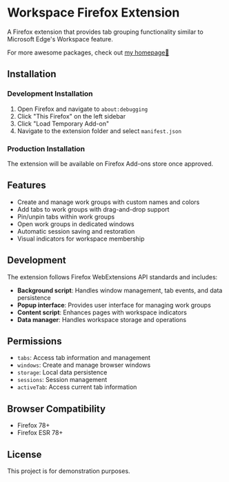 # Workspace Firefox Extension

A Firefox extension that provides tab grouping functionality similar to Microsoft Edge's Workspace feature.

For more awesome packages, check out [my homepage💛](https://baendlorel.github.io/?repoType=npm)

## Installation

### Development Installation

1. Open Firefox and navigate to `about:debugging`
2. Click "This Firefox" on the left sidebar
3. Click "Load Temporary Add-on"
4. Navigate to the extension folder and select `manifest.json`

### Production Installation

The extension will be available on Firefox Add-ons store once approved.

## Features

- Create and manage work groups with custom names and colors
- Add tabs to work groups with drag-and-drop support
- Pin/unpin tabs within work groups
- Open work groups in dedicated windows
- Automatic session saving and restoration
- Visual indicators for workspace membership

## Development

The extension follows Firefox WebExtensions API standards and includes:

- **Background script**: Handles window management, tab events, and data persistence
- **Popup interface**: Provides user interface for managing work groups
- **Content script**: Enhances pages with workspace indicators
- **Data manager**: Handles workspace storage and operations

## Permissions

- `tabs`: Access tab information and management
- `windows`: Create and manage browser windows
- `storage`: Local data persistence
- `sessions`: Session management
- `activeTab`: Access current tab information

## Browser Compatibility

- Firefox 78+
- Firefox ESR 78+

## License

This project is for demonstration purposes.
